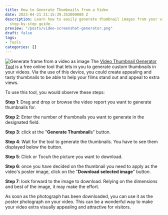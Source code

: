 ```yaml
---
title: How to Generate Thumbnails from a Video
date: 2023-04-21 21:15:39.352000000 Z
description: Learn how to easily generate thumbnail images from your video with this
  step-by-step guide.
preview: "/posts/video-screenshot-generator.png"
draft: false
tags:
- Tools
categories: []
---
```


![Generate frame from a video as image](/posts/video-screenshot-generator.png)
The [Video Thumbnail Generator Tool](/video-thumbnail-generator/) is a free online tool that lets in you to generate custom thumbnails in your videos. Via the use of this device, you could create appealing and tasty thumbnails to be able to help your films stand out and appeal to extra views.

To use this tool, you would observe these steps:

**Step 1**: Drag and drop or browse the video report you want to generate thumbnails for.

**Step 2**: Enter the number of thumbnails you want to generate  in the designated field.

**Step 3**: click at the "**Generate Thumbnail**s" button.

**Step 4**: Wait for the tool to generate the thumbnails. You have to see them displayed below the button.

**Step 5**: Click or Tocuh the picture you want to download.

**Step 6**: once you have decided on the thumbnail you need to apply as the video's poster image, click on the "**Download selected image**" button.

**Step 7**: look forward to the image to download. Relying on the dimensions and best of the image, it may make the effort.

As soon as the photograph has been downloaded, you can use it as the poster photograph on your video. This can be a wonderful way to make your video extra visually appealing and attractive for visitors.